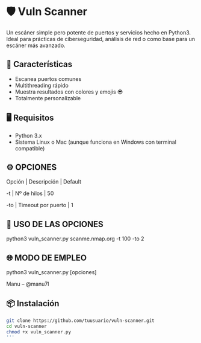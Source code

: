 # 🛡️ Vuln Scanner

Un escáner simple pero potente de puertos y servicios hecho en Python3. Ideal para prácticas de ciberseguridad, análisis de red o como base para un escáner más avanzado.

## 🚀 Características

- Escanea puertos comunes
- Multithreading rápido
- Muestra resultados con colores y emojis 😎
- Totalmente personalizable

## 🖥️ Requisitos

- Python 3.x
- Sistema Linux o Mac (aunque funciona en Windows con terminal compatible)

## ⚙️ OPCIONES

Opción | Descripción        | Default


-t     | Nº de hilos        | 50

-to    | Timeout por puerto | 1


## 🚨 USO DE LAS OPCIONES 
python3 vuln_scanner.py scanme.nmap.org -t 100 -to 2


## 🌐 MODO DE EMPLEO
python3 vuln_scanner.py <IP o dominio> [opciones]



Manu – @manu7l


## 📦 Instalación

```bash
git clone https://github.com/tuusuario/vuln-scanner.git
cd vuln-scanner
chmod +x vuln_scanner.py
'''







